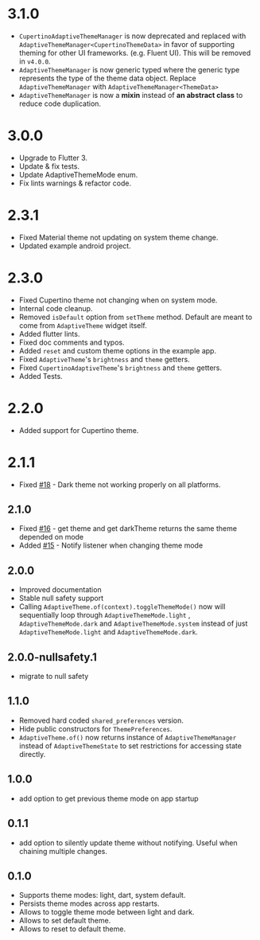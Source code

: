 # 3.1.0

- `CupertinoAdaptiveThemeManager` is now deprecated and replaced with `AdaptiveThemeManager<CupertinoThemeData>` in
  favor of supporting theming for other UI frameworks. (e.g. Fluent UI). This will be removed in `v4.0.0`.
- `AdaptiveThemeManager` is now generic typed where the generic type represents the type of the theme data object.
  Replace `AdaptiveThemeManager` with `AdaptiveThemeManager<ThemeData>`
- `AdaptiveThemeManager` is now a **mixin** instead of **an abstract class** to reduce code duplication.

# 3.0.0

- Upgrade to Flutter 3.
- Update & fix tests.
- Update AdaptiveThemeMode enum.
- Fix lints warnings & refactor code.

# 2.3.1

- Fixed Material theme not updating on system theme change.
- Updated example android project.

# 2.3.0

- Fixed Cupertino theme not changing when on system mode.
- Internal code cleanup.
- Removed `isDefault` option from `setTheme` method. Default are meant to come from `AdaptiveTheme` widget itself.
- Added flutter lints.
- Fixed doc comments and typos.
- Added `reset` and custom theme options in the example app.
- Fixed `AdaptiveTheme`'s `brightness` and `theme` getters.
- Fixed `CupertinoAdaptiveTheme`'s `brightness` and `theme` getters.
- Added Tests.

# 2.2.0

- Added support for Cupertino theme.

# 2.1.1

- Fixed [#18](https://github.com/BirjuVachhani/adaptive_theme/issues/18) - Dark theme not working properly on all
  platforms.

## 2.1.0

- Fixed [#16](https://github.com/BirjuVachhani/adaptive_theme/issues/16) - get theme and get darkTheme returns the same
  theme depended on mode
- Added [#15](https://github.com/BirjuVachhani/adaptive_theme/issues/15) - Notify listener when changing theme mode

## 2.0.0

- Improved documentation
- Stable null safety support
- Calling `AdaptiveTheme.of(context).toggleThemeMode()` now will sequentially loop through `AdaptiveThemeMode.light`
  , `AdaptiveThemeMode.dark` and `AdaptiveThemeMode.system` instead of just `AdaptiveThemeMode.light`
  and `AdaptiveThemeMode.dark`.

## 2.0.0-nullsafety.1

- migrate to null safety

## 1.1.0

- Removed hard coded `shared_preferences` version.
- Hide public constructors for `ThemePreferences`.
- `AdaptiveTheme.of()` now returns instance of `AdaptiveThemeManager` instead of `AdaptiveThemeState` to set
  restrictions for accessing state directly.

## 1.0.0

- add option to get previous theme mode on app startup

## 0.1.1

- add option to silently update theme without notifying. Useful when chaining multiple changes.

## 0.1.0

- Supports theme modes: light, dart, system default.
- Persists theme modes across app restarts.
- Allows to toggle theme mode between light and dark.
- Allows to set default theme.
- Allows to reset to default theme.
